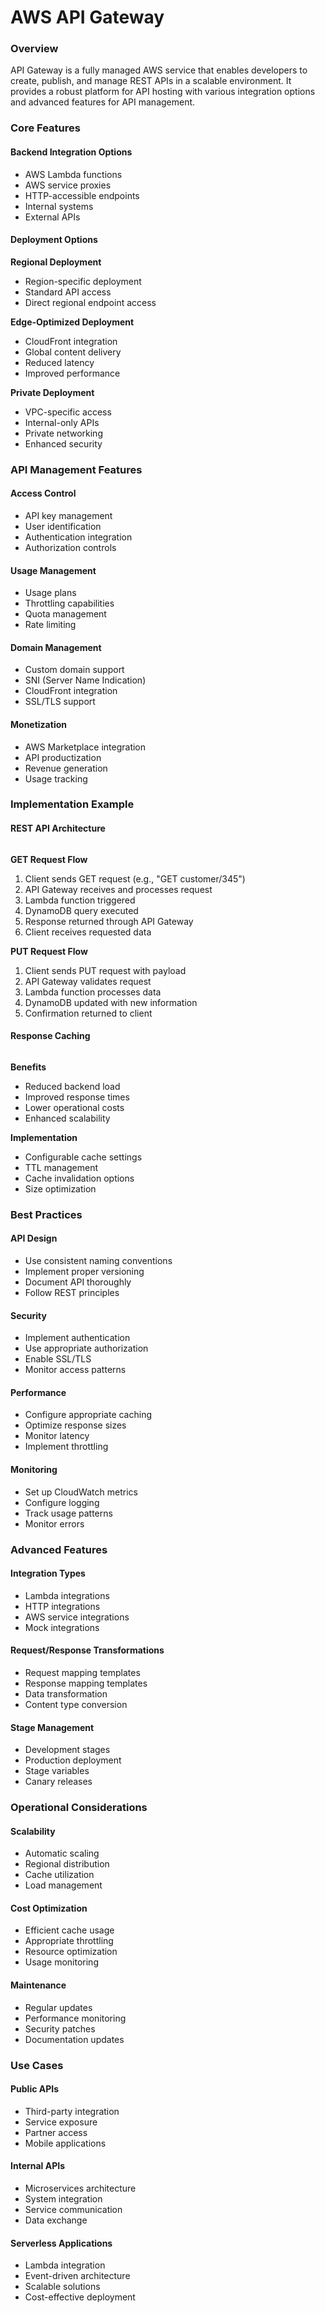 # AWS API Gateway

### Overview

API Gateway is a fully managed AWS service that enables developers to create, publish, and manage REST APIs in a scalable environment. It provides a robust platform for API hosting with various integration options and advanced features for API management.

### Core Features

#### Backend Integration Options

* AWS Lambda functions
* AWS service proxies
* HTTP-accessible endpoints
* Internal systems
* External APIs

#### Deployment Options

**Regional Deployment**

* Region-specific deployment
* Standard API access
* Direct regional endpoint access

**Edge-Optimized Deployment**

* CloudFront integration
* Global content delivery
* Reduced latency
* Improved performance

**Private Deployment**

* VPC-specific access
* Internal-only APIs
* Private networking
* Enhanced security

### API Management Features

#### Access Control

* API key management
* User identification
* Authentication integration
* Authorization controls

#### Usage Management

* Usage plans
* Throttling capabilities
* Quota management
* Rate limiting

#### Domain Management

* Custom domain support
* SNI (Server Name Indication)
* CloudFront integration
* SSL/TLS support

#### Monetization

* AWS Marketplace integration
* API productization
* Revenue generation
* Usage tracking

### Implementation Example

#### REST API Architecture

<figure><img src="../../../../../.gitbook/assets/image (68).png" alt=""><figcaption></figcaption></figure>

**GET Request Flow**

1. Client sends GET request (e.g., "GET customer/345")
2. API Gateway receives and processes request
3. Lambda function triggered
4. DynamoDB query executed
5. Response returned through API Gateway
6. Client receives requested data

**PUT Request Flow**

1. Client sends PUT request with payload
2. API Gateway validates request
3. Lambda function processes data
4. DynamoDB updated with new information
5. Confirmation returned to client

#### Response Caching

<figure><img src="../../../../../.gitbook/assets/image (69).png" alt=""><figcaption></figcaption></figure>

**Benefits**

* Reduced backend load
* Improved response times
* Lower operational costs
* Enhanced scalability

**Implementation**

* Configurable cache settings
* TTL management
* Cache invalidation options
* Size optimization

### Best Practices

#### API Design

* Use consistent naming conventions
* Implement proper versioning
* Document API thoroughly
* Follow REST principles

#### Security

* Implement authentication
* Use appropriate authorization
* Enable SSL/TLS
* Monitor access patterns

#### Performance

* Configure appropriate caching
* Optimize response sizes
* Monitor latency
* Implement throttling

#### Monitoring

* Set up CloudWatch metrics
* Configure logging
* Track usage patterns
* Monitor errors

### Advanced Features

#### Integration Types

* Lambda integrations
* HTTP integrations
* AWS service integrations
* Mock integrations

#### Request/Response Transformations

* Request mapping templates
* Response mapping templates
* Data transformation
* Content type conversion

#### Stage Management

* Development stages
* Production deployment
* Stage variables
* Canary releases

### Operational Considerations

#### Scalability

* Automatic scaling
* Regional distribution
* Cache utilization
* Load management

#### Cost Optimization

* Efficient cache usage
* Appropriate throttling
* Resource optimization
* Usage monitoring

#### Maintenance

* Regular updates
* Performance monitoring
* Security patches
* Documentation updates

### Use Cases

#### Public APIs

* Third-party integration
* Service exposure
* Partner access
* Mobile applications

#### Internal APIs

* Microservices architecture
* System integration
* Service communication
* Data exchange

#### Serverless Applications

* Lambda integration
* Event-driven architecture
* Scalable solutions
* Cost-effective deployment
